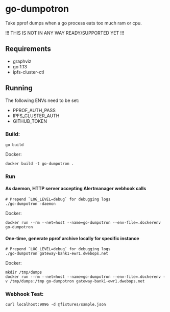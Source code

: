# go-dumpotron
Take pprof dumps when a go process eats too much ram or cpu.

!!! THIS IS NOT IN ANY WAY READY/SUPPORTED YET !!!

## Requirements
- graphviz
- go 1.13
- ipfs-cluster-ctl

## Running
The following ENVs need to be set:
- PPROF_AUTH_PASS
- IPFS_CLUSTER_AUTH
- GITHUB_TOKEN

### Build:
```
go build
```
Docker:
```
docker build -t go-dumpotron .
```

### Run
#### As daemon, HTTP server accepting Alertmanager webhook calls
```
# Prepend `LOG_LEVEL=debug` for debugging logs
./go-dumpotron -daemon
```

Docker:
```
docker run --rm --net=host --name=go-dumpotron --env-file=.dockerenv go-dumpotron
```

#### One-time, generate pprof archive locally for specific instance
```
# Prepend `LOG_LEVEL=debug` for debugging logs
./go-dumpotron gateway-bank1-ewr1.dwebops.net
```

Docker:
```
mkdir /tmp/dumps
docker run --rm --net=host --name=go-dumpotron --env-file=.dockerenv -v /tmp/dumps:/tmp go-dumpotron gateway-bank1-ewr1.dwebops.net
```


### Webhook Test:
```
curl localhost:9096 -d @fixtures/sample.json
```
